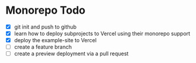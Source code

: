 # Monorepo Todo

- [x] git init and push to github
- [x] learn how to deploy subprojects to Vercel using their monorepo support
- [x] deploy the example-site to Vercel
- [ ] create a feature branch
- [ ] create a preview deployment via a pull request
